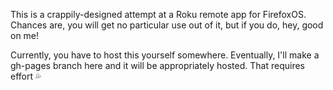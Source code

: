 This is a crappily-designed attempt at a Roku remote app for FirefoxOS. Chances
are, you will get no particular use out of it, but if you do, hey, good on me!

Currently, you have to host this yourself somewhere. Eventually, I'll make a
gh-pages branch here and it will be appropriately hosted. That requires
effort :sweat_drops:
